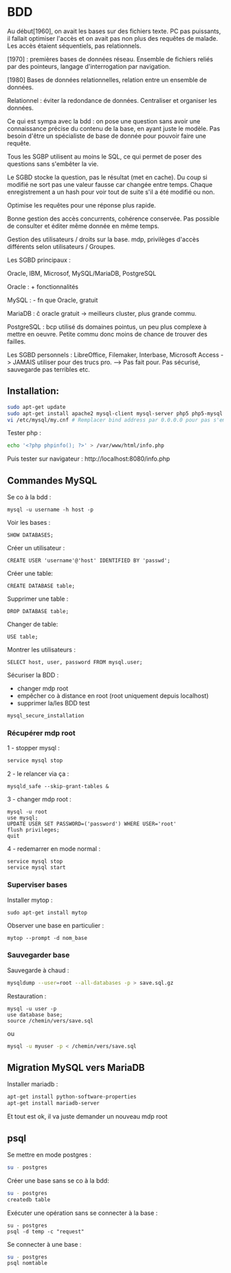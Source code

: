# BDD

Au début[1960], on avait les bases sur des fichiers texte. PC pas puissants, il fallait optimiser l'accès et on avait pas non plus des requêtes de malade. Les accès étaient séquentiels, pas relationnels.

[1970] : premières bases de données réseau. Ensemble de fichiers reliés par des pointeurs, langage d'interrogation par
navigation.

[1980] Bases de données relationnelles, relation entre un ensemble de données. 

Relationnel : éviter la redondance de données. Centraliser et organiser les données. 

Ce qui est sympa avec la bdd : on pose une question sans avoir une connaissance précise du contenu de la base, en ayant juste
le modèle. Pas besoin d'être un spécialiste de base de donnée pour pouvoir faire une requête.

Tous les SGBP utilisent au moins le SQL, ce qui permet de poser des questions sans s'embêter la vie.

Le SGBD stocke la question, pas le résultat (met en cache). Du coup si modifié ne sort pas une valeur fausse car changée entre
temps. Chaque enregistrement a un hash pour voir tout de suite s'il a été modifié ou non.

Optimise les requêtes pour une réponse plus rapide. 

Bonne gestion des accès concurrents, cohérence conservée. Pas possible de consulter et éditer même donnée en même temps.

Gestion des utilisateurs / droits sur la base. mdp, privilèges d'accès différents selon utilisateurs / Groupes.

Les SGBD principaux :

Oracle, IBM, Microsof, MySQL/MariaDB, PostgreSQL

Oracle : + fonctionnalités

MySQL : - fn que Oracle, gratuit

MariaDB : ĉ oracle gratuit -> meilleurs cluster, plus grande commu.

PostgreSQL : bcp utilisé ds domaines pointus, un peu plus complexe à mettre en oeuvre. Petite commu donc moins de chance de
trouver des failles.

Les SGBD personnels :
	LibreOffice, Filemaker, Interbase, Microsoft Access -> JAMAIS utiliser pour des trucs pro. --> Pas fait pour. Pas sécurisé, sauvegarde pas terribles etc.

## Installation:
```bash
sudo apt-get update
sudo apt-get install apache2 mysql-client mysql-server php5 php5-mysql
vi /etc/mysql/my.cnf # Remplacer bind address par 0.0.0.0 pour pas s'embêter

```
Tester php :
```bash
echo '<?php phpinfo(); ?>' > /var/www/html/info.php
```
Puis tester sur navigateur :  http://localhost:8080/info.php

## Commandes MySQL

Se co à la bdd :

```
mysql -u username -h host -p
```

Voir les bases :
```
SHOW DATABASES;
```

Créer un utilisateur :
```
CREATE USER 'username'@'host' IDENTIFIED BY 'passwd';
```


Créer une table:
```
CREATE DATABASE table;
```

Supprimer une table :
```
DROP DATABASE table;
```


Changer de table:
```
USE table;
```


Montrer les utilisateurs :
```
SELECT host, user, password FROM mysql.user;
```


Sécuriser la BDD :
- changer mdp root
- empêcher co à distance en root (root uniquement depuis localhost)
- supprimer la/les BDD test


```
mysql_secure_installation
```

### Récupérer mdp root
1 - stopper mysql :
```bash
service mysql stop
```

2 - le relancer via ça :
```
mysqld_safe --skip-grant-tables &
```
3 - changer mdp root :
```
mysql -u root
use mysql;
UPDATE USER	SET PASSWORD=('password') WHERE USER='root'
flush privileges;
quit
```

4 - redemarrer en mode normal :
```
service mysql stop
service mysql start
```

### Superviser bases
Installer mytop :
```
sudo apt-get install mytop
```

Observer une base en particulier :
```
mytop --prompt -d nom_base
```

### Sauvegarder base

Sauvegarde à chaud :
```bash
mysqldump --user=root --all-databases -p > save.sql.gz
```

Restauration :
```
mysql -u user -p
use database base;
source /chemin/vers/save.sql
```
ou
```bash
mysql -u myuser -p < /chemin/vers/save.sql
```

## Migration MySQL vers MariaDB
Installer mariadb :
```bash
apt-get install python-software-properties
apt-get install mariadb-server
```
Et tout est ok, il va juste demander un nouveau mdp root

## psql

Se mettre en mode postgres :
```bash
su - postgres
```

Créer une base sans se co à la bdd:
```bash
su - postgres
createdb table
```

Exécuter une opération sans se connecter à la base :
```
su - postgres
psql -d temp -c "request"
```

Se connecter à une base :
```bash
su - postgres
psql nomtable
```

